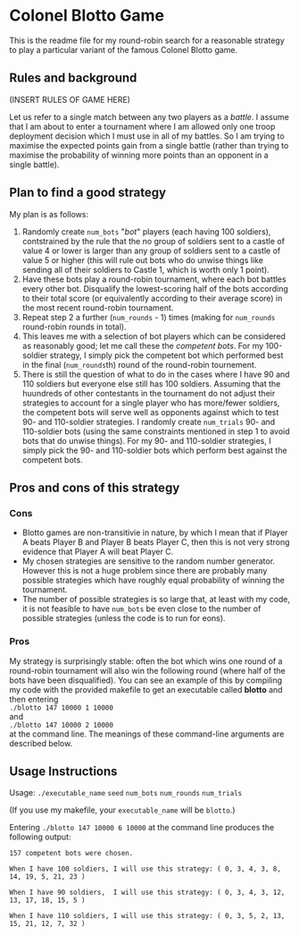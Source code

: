 # Colonel Blotto Game

This is the readme file for my round-robin search for a reasonable strategy 
to play a particular variant of the famous Colonel Blotto game.

## Rules and background

(INSERT RULES OF GAME HERE)

Let us refer to a single match between any two players as a *battle*. 
I assume that I am about to enter a tournament where I am allowed only one troop
deployment decision which I must use in all of my battles. So I am trying to maximise the expected points gain from a single battle  (rather than trying to maximise the probability of winning more points than an opponent 
in a single battle).

## Plan to find a good strategy

My plan is as follows:

1. Randomly create `num_bots` "*bot*" players (each having 100 soldiers), contstrained by the rule that the no group of soldiers sent to a castle of value 4 or lower is larger than any group of soldiers sent to a castle of value 5 or higher (this will rule out bots who do unwise things like sending all of their soldiers to Castle 1, which is worth only 1 point).
1. Have these bots play a round-robin tournament, where each bot battles every other bot. Disqualify the lowest-scoring half of the bots according to their total score (or equivalently according to their average score) in the most recent round-robin tournament.
1. Repeat step 2 a further (`num_rounds` - 1) times (making for `num_rounds` round-robin rounds in total). 
1. This leaves me with a selection of bot players which can be considered as reasonably good; let me call these the *competent bots*. For my 100-soldier strategy, I simply pick the competent bot which performed best in the final (`num_rounds`th) round of the round-robin tournement.
1. There is still the question of what to do in the cases where I have 90 and 110 soldiers but everyone else still has 100 soldiers. 
Assuming that the huundreds of other contestants in the tournament do not adjust their strategies to account for a single player who has more/fewer soldiers, the competent bots will serve well as opponents against which to test 90- and 110-soldier strategies.
I randomly create `num_trials` 90- and 110-soldier bots (using the same constraints mentioned in step 1 to avoid bots that do unwise things). For my 90- and 110-soldier strategies, I simply pick the 90- and 110-soldier bots which perform best against the competent bots. 

## Pros and cons of this strategy

### Cons
* Blotto games are non-transitivie in nature, by which I mean that if Player A beats Player B and Player B beats Player C, then this is not very strong evidence that Player A will beat Player C. 
* My chosen strategies are sensitive to the random number generator. However this is not a huge problem since there are probably many possible strategies which have roughly equal probability of winning the tournament. 
* The number of possible strategies is so large that, at least with my code, it is not feasible to have `num_bots` be even close to the number of possible strategies (unless the code is to run for eons). 
 
### Pros
My strategy is surprisingly stable: often the bot which wins one round of a round-robin tournament will also win the following round (where half of the bots have been disqualified). You can see an example of this by compiling my code with the provided makefile to get an executable called **blotto** and then entering <br/>
`./blotto 147 10000 1 10000` <br/>
and  <br/>
`./blotto 147 10000 2 10000` <br/>
at the command line. The meanings of these command-line arguments are described below. 

## Usage Instructions

Usage: `./executable_name` `seed` `num_bots` `num_rounds` `num_trials`

(If you use my makefile, your `executable_name` will be `blotto`.)

Entering `./blotto 147 10000 6 10000` at the command line produces the following output: 

`157 competent bots were chosen.`

`When I have 100 soldiers, I will use this strategy: ( 0, 3, 4, 3, 8, 14, 19, 5, 21, 23 )`

`When I have 90 soldiers,  I will use this strategy: ( 0, 3, 4, 3, 12, 13, 17, 18, 15, 5 )`

`When I have 110 soldiers, I will use this strategy: ( 0, 3, 5, 2, 13, 15, 21, 12, 7, 32 )`



